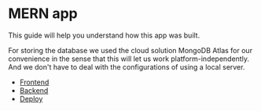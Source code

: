 # MERN app

This guide will help you understand how this app was built.

For storing the database we used the cloud solution MongoDB Atlas for our convenience in the sense that this will let us work platform-independently. And we don't have to deal with the configurations of using a local server.

- [Frontend](frontend/README.md)
- [Backend](backend/README.md)
- [Deploy](deploy/README.md)